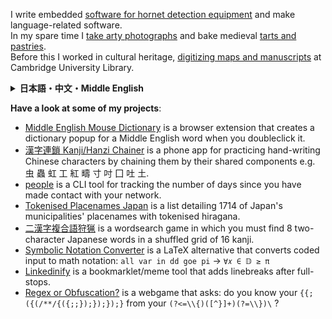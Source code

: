 I write embedded [software for hornet detection equipment](https://www.gardapis.co.uk) and make language-related software.      
In my spare time I [take arty photographs](https://callumbeaney.github.io) and bake medieval [tarts and pastries](https://callumbeaney.github.io/pages/baking/baking.html).  
Before this I worked in cultural heritage, [digitizing maps and manuscripts](https://callumbeaney.github.io/pages/dcu/dcu.html) at Cambridge University Library.

<details><summary>    <b>日本語・中文・Middle English</b>    </summary> 
  <br>
　カルと申します。イギリス東部出身のプログラマーで写真専門のライター兼編集者です。 美術写真評論オンライン出版物『C4 Journal』の共同創設者及び編集者です。 
以前はケンブリッジ大学図書館で文化遺産コレクションの写真技師として働きました。現在RFID関連の組込みプログラミングの体験学習をして、言語関連アップを発展しています。
  <br><br>
　我是一位自学的程序员同时兼职做作家编辑。我是网络出版物C4 Journal的文字编辑也是创始人之一。 在此之前我作为文化遗产摄影家在剑桥大学图书馆里工作过，在那期间我按照ISO标准数位化做了许多手稿和历史档案。 目前，我正在做嵌入式系统开发。  
  <br><br>
　Callum I hatte. Wythinne þe felds of þe est of Bretaygne I wone, by wylde wode nere. þys my Github schawen mony toles I my-seluen haue written. My crafte bi for to deprece þese mony harnettes, quo loue baret ful much, and quo forthi hunten oure bees ande poysoun our hony. For a disport I make picturez of liȝt, whene I seinen a wonder gladly wolde I yow schewen. Ande also I write aboute hem ande oþer bokes, and for my frendes serue gode messes wiþ wynne. Bifore now I mony picturez maked at þe Vniuersite of Caumbrygge, for to preserue olde bokes with lyȝt. 
  <br>
  <br>
</details>


<b>Have a look at some of my projects</b>:
  - [Middle English Mouse Dictionary](https://github.com/goodpals/middle-english-mouse-dictionary) is a browser extension that creates a dictionary popup for a Middle English word when you doubleclick it.
  - [漢字連鎖 Kanji/Hanzi Chainer](https://github.com/CallumBeaney/kanji-hanzi-chainer) is a phone app for practicing hand-writing Chinese characters by chaining them by their shared components e.g. 虫 蟲 虹 工 紅 疇 寸 吋 囗 吐 土.
  - [people](https://github.com/CallumBeaney/people) is a CLI tool for tracking the number of days since you have made contact with your network.
  - [Tokenised Placenames Japan](https://github.com/CallumBeaney/Tokenized-Place-Names-Japan) is a list detailing 1714 of Japan's municipalities' placenames with tokenised hiragana.
  - [二漢字複合語狩猟](https://github.com/CallumBeaney/kanji-pair-game) is a wordsearch game in which you must find 8 two-character Japanese words in a shuffled grid of 16 kanji.
  - [Symbolic Notation Converter](https://github.com/CallumBeaney/Symbolic-Notation-Converter) is a LaTeX alternative that converts coded input to math notation: `all var in dd goe pi` → `∀𝑥 ∈ 𝔻 ≥ π`
  - [Linkedinify](https://callumbeaney.github.io/linkedinify/) is a bookmarklet/meme tool that adds linebreaks after full-stops. 
  - [Regex or Obfuscation?](https://regex-or-obfuscation.web.app/) is a webgame that asks: do you know your `{{;({(/**/{({;;});});});}` from your `(?<=\\{)([^}]+)(?=\\})\` ?
